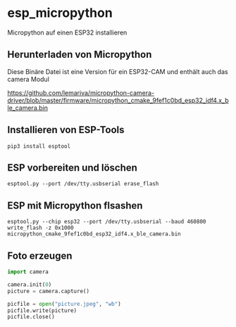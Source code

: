 # esp_micropython
Micropython auf einen ESP32 installieren



## Herunterladen von Micropython
Diese Binäre Datei ist eine Version für ein ESP32-CAM und enthält auch das camera Modul

https://github.com/lemariva/micropython-camera-driver/blob/master/firmware/micropython_cmake_9fef1c0bd_esp32_idf4.x_ble_camera.bin

## Installieren von ESP-Tools
```console
pip3 install esptool
```

## ESP vorbereiten und löschen
```console
esptool.py --port /dev/tty.usbserial erase_flash
```


## ESP mit Micropython flsashen
```console
esptool.py --chip esp32 --port /dev/tty.usbserial --baud 460800 write_flash -z 0x1000 micropython_cmake_9fef1c0bd_esp32_idf4.x_ble_camera.bin
```


## Foto erzeugen
```python
import camera

camera.init(0)
picture = camera.capture()

picfile = open("picture.jpeg", "wb")
picfile.write(picture)
picfile.close()
```
